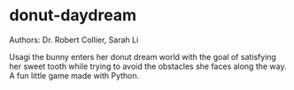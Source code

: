 # donut-daydream
Authors: Dr. Robert Collier, Sarah Li

Usagi the bunny enters her donut dream world with the goal of satisfying her sweet tooth while trying to avoid the obstacles she faces along the way.
A fun little game made with Python.
